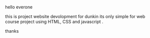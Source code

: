 hello everone

this is project website devolopment for dunkin its only simple for web course project 
using HTML, CSS and javascript .

thanks 
